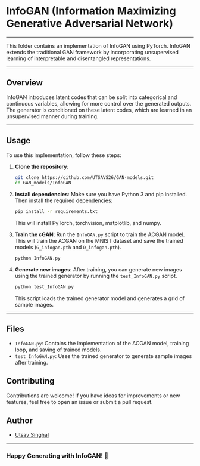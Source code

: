 # InfoGAN (Information Maximizing Generative Adversarial Network)

----

This folder contains an implementation of InfoGAN using PyTorch. InfoGAN extends the traditional GAN framework by incorporating unsupervised learning of interpretable and disentangled representations.

----

## Overview

InfoGAN introduces latent codes that can be split into categorical and continuous variables, allowing for more control over the generated outputs. The generator is conditioned on these latent codes, which are learned in an unsupervised manner during training.

----

## Usage

To use this implementation, follow these steps:

1. **Clone the repository**:
   ```bash
   git clone https://github.com/UTSAVS26/GAN-models.git
   cd GAN_models/InfoGAN
   ```

2. **Install dependencies**:
   Make sure you have Python 3 and pip installed. Then install the required dependencies:
   ```bash
   pip install -r requirements.txt
   ```
   This will install PyTorch, torchvision, matplotlib, and numpy.

3. **Train the cGAN**:
   Run the `InfoGAN.py` script to train the ACGAN model. This will train the ACGAN on the MNIST dataset and save the trained models (`G_infogan.pth` and `D_infogan.pth`).
   ```bash
   python InfoGAN.py
   ```

4. **Generate new images**:
   After training, you can generate new images using the trained generator by running the `test_InfoGAN.py` script.
   ```bash
   python test_InfoGAN.py


   ```
   This script loads the trained generator model and generates a grid of sample images.

----

## Files

- `InfoGAN.py`: Contains the implementation of the ACGAN model, training loop, and saving of trained models.
- `test_InfoGAN.py`: Uses the trained generator to generate sample images after training.

## Contributing

Contributions are welcome! If you have ideas for improvements or new features, feel free to open an issue or submit a pull request.

## Author

- [Utsav Singhal](https://github.com/UTSAVS26)

---

### Happy Generating with InfoGAN! 🎨
